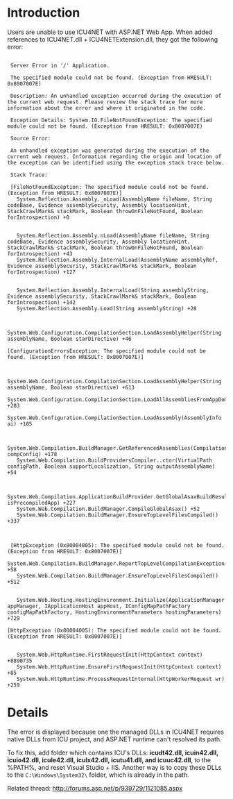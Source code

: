 # Introduction #

Users are unable to use ICU4NET with ASP.NET Web App. When added references to ICU4NET.dll + ICU4NETExtension.dll, they got the following error:

```

 Server Error in '/' Application.

 The specified module could not be found. (Exception from HRESULT: 0x8007007E)

 Description: An unhandled exception occurred during the execution of the current web request. Please review the stack trace for more information about the error and where it originated in the code. 

 Exception Details: System.IO.FileNotFoundException: The specified module could not be found. (Exception from HRESULT: 0x8007007E)

 Source Error: 

 An unhandled exception was generated during the execution of the current web request. Information regarding the origin and location of the exception can be identified using the exception stack trace below.

 Stack Trace: 

 [FileNotFoundException: The specified module could not be found. (Exception from HRESULT: 0x8007007E)]
   System.Reflection.Assembly._nLoad(AssemblyName fileName, String codeBase, Evidence assemblySecurity, Assembly locationHint, StackCrawlMark& stackMark, Boolean throwOnFileNotFound, Boolean forIntrospection) +0


   System.Reflection.Assembly.nLoad(AssemblyName fileName, String codeBase, Evidence assemblySecurity, Assembly locationHint, StackCrawlMark& stackMark, Boolean throwOnFileNotFound, Boolean forIntrospection) +43
   System.Reflection.Assembly.InternalLoad(AssemblyName assemblyRef, Evidence assemblySecurity, StackCrawlMark& stackMark, Boolean forIntrospection) +127


   System.Reflection.Assembly.InternalLoad(String assemblyString, Evidence assemblySecurity, StackCrawlMark& stackMark, Boolean forIntrospection) +142
   System.Reflection.Assembly.Load(String assemblyString) +28


   System.Web.Configuration.CompilationSection.LoadAssemblyHelper(String assemblyName, Boolean starDirective) +46

[ConfigurationErrorsException: The specified module could not be found. (Exception from HRESULT: 0x8007007E)]


   System.Web.Configuration.CompilationSection.LoadAssemblyHelper(String assemblyName, Boolean starDirective) +613
   System.Web.Configuration.CompilationSection.LoadAllAssembliesFromAppDomainBinDirectory() +203
   System.Web.Configuration.CompilationSection.LoadAssembly(AssemblyInfo ai) +105


   System.Web.Compilation.BuildManager.GetReferencedAssemblies(CompilationSection compConfig) +178
   System.Web.Compilation.BuildProvidersCompiler..ctor(VirtualPath configPath, Boolean supportLocalization, String outputAssemblyName) +54


   System.Web.Compilation.ApplicationBuildProvider.GetGlobalAsaxBuildResult(Boolean isPrecompiledApp) +227
   System.Web.Compilation.BuildManager.CompileGlobalAsax() +52
   System.Web.Compilation.BuildManager.EnsureTopLevelFilesCompiled() +337



 [HttpException (0x80004005): The specified module could not be found. (Exception from HRESULT: 0x8007007E)]
   System.Web.Compilation.BuildManager.ReportTopLevelCompilationException() +58
   System.Web.Compilation.BuildManager.EnsureTopLevelFilesCompiled() +512


   System.Web.Hosting.HostingEnvironment.Initialize(ApplicationManager appManager, IApplicationHost appHost, IConfigMapPathFactory configMapPathFactory, HostingEnvironmentParameters hostingParameters) +729

[HttpException (0x80004005): The specified module could not be found. (Exception from HRESULT: 0x8007007E)]


   System.Web.HttpRuntime.FirstRequestInit(HttpContext context) +8890735
   System.Web.HttpRuntime.EnsureFirstRequestInit(HttpContext context) +85
   System.Web.HttpRuntime.ProcessRequestInternal(HttpWorkerRequest wr) +259

```

# Details #

The error is displayed because one the
managed DLLs in ICU4NET requires native DLLs from ICU project, and ASP.NET runtime
can't resolved its path.

To fix this, add folder which contains ICU's DLLs: **icudt42.dll, icuin42.dll,
icuio42.dll, icule42.dll, iculx42.dll, icutu41.dll, and icuuc42.dll**, to the %PATH%,
and reset Visual Studio + IIS. Another way is to copy these DLLs to the
`C:\Windows\System32\` folder, which is already in the path.

Related thread: http://forums.asp.net/p/939729/1121085.aspx